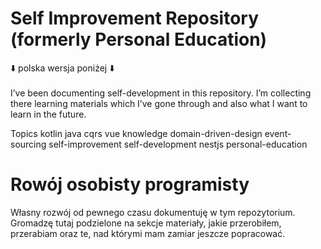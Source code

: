 # Self Improvement Repository (formerly Personal Education)
⬇️ polska wersja poniżej ⬇️
<br><br>
I’ve been documenting self-development in this repository. I’m collecting there learning materials which I’ve gone through and also what I want to learn in the future.


Topics
kotlin java cqrs vue knowledge domain-driven-design event-sourcing self-improvement self-development nestjs personal-education

# Rowój osobisty programisty
Własny rozwój od pewnego czasu dokumentuję w tym repozytorium. Gromadzę tutaj podzielone na sekcje materiały, jakie przerobiłem, przerabiam oraz te, nad którymi mam zamiar jeszcze popracować.
